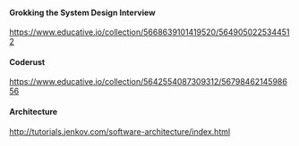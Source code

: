 #### Grokking the System Design Interview

https://www.educative.io/collection/5668639101419520/5649050225344512

#### Coderust

https://www.educative.io/collection/5642554087309312/5679846214598656

#### Architecture

http://tutorials.jenkov.com/software-architecture/index.html